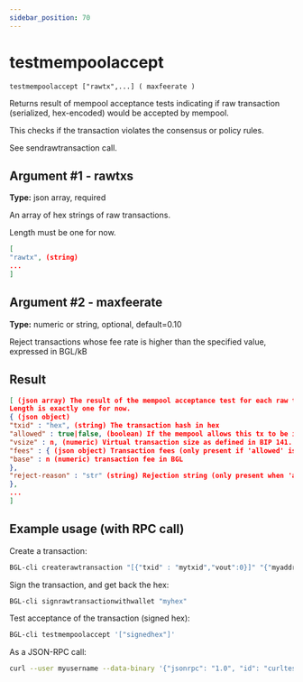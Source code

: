 ```yaml
---
sidebar_position: 70
---
```


# testmempoolaccept

`testmempoolaccept ["rawtx",...] ( maxfeerate )`

Returns result of mempool acceptance tests indicating if raw transaction (serialized, hex-encoded) would be accepted by mempool.

This checks if the transaction violates the consensus or policy rules.

See sendrawtransaction call.

## Argument #1 - rawtxs

**Type:** json array, required

An array of hex strings of raw transactions.

Length must be one for now.

```json
[
"rawtx", (string)
...
]
```

## Argument #2 - maxfeerate

**Type:** numeric or string, optional, default=0.10

Reject transactions whose fee rate is higher than the specified value, expressed in BGL/kB

## Result

```json
[ (json array) The result of the mempool acceptance test for each raw transaction in the input array.
Length is exactly one for now.
{ (json object)
"txid" : "hex", (string) The transaction hash in hex
"allowed" : true|false, (boolean) If the mempool allows this tx to be inserted
"vsize" : n, (numeric) Virtual transaction size as defined in BIP 141. This is different from actual serialized size for witness transactions as witness data is discounted (only present when 'allowed' is true)
"fees" : { (json object) Transaction fees (only present if 'allowed' is true)
"base" : n (numeric) transaction fee in BGL
},
"reject-reason" : "str" (string) Rejection string (only present when 'allowed' is false)
},
...
]
```

## Example usage (with RPC call)

Create a transaction:

```sh
BGL-cli createrawtransaction "[{"txid" : "mytxid","vout":0}]" "{"myaddress":0.01}"
```

Sign the transaction, and get back the hex:

```sh
BGL-cli signrawtransactionwithwallet "myhex"
```

Test acceptance of the transaction (signed hex):

```sh
BGL-cli testmempoolaccept '["signedhex"]'
```

As a JSON-RPC call:

```sh
curl --user myusername --data-binary '{"jsonrpc": "1.0", "id": "curltest", "method": "testmempoolaccept", "params": [["signedhex"]]}' -H 'content-type: text/plain;' http://127.0.0.1:8334/
```
